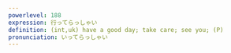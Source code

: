 ```yaml
---
powerlevel: 188
expression: 行ってらっしゃい
definition: (int,uk) have a good day; take care; see you; (P)
pronunciation: いってらっしゃい
---
```

